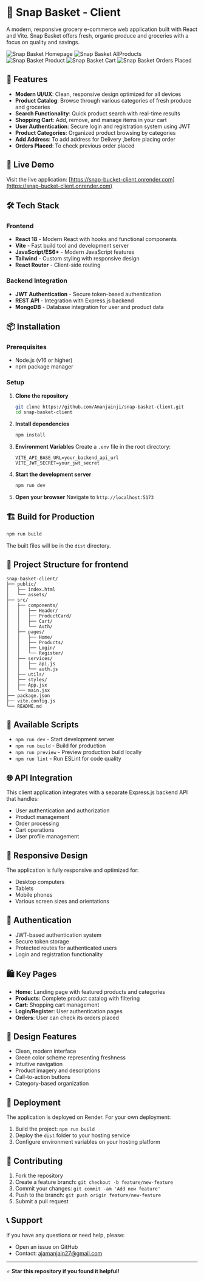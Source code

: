# 🛒 Snap Basket - Client

A modern, responsive grocery e-commerce web application built with React and Vite. Snap Basket offers fresh, organic produce and groceries with a focus on quality and savings.

![Snap Basket Homepage](Screenshots/Banner.png)
![Snap Basket AllProducts](Screenshots/Home.png)
![Snap Basket Product](Screenshots/Product.png)
![Snap Basket Cart](Screenshots/Cart.png)
![Snap Basket Orders Placed](Screenshots/Orders.png)


## 🌟 Features

- **Modern UI/UX**: Clean, responsive design optimized for all devices
- **Product Catalog**: Browse through various categories of fresh produce and groceries
- **Search Functionality**: Quick product search with real-time results
- **Shopping Cart**: Add, remove, and manage items in your cart
- **User Authentication**: Secure login and registration system using JWT
- **Product Categories**: Organized product browsing by categories
- **Add Address**: To add address for Delivery ,before placing order
- **Orders Placed**: To check previous order placed

## 🚀 Live Demo

Visit the live application: [https://snap-bucket-client.onrender.com](https://snap-bucket-client.onrender.com)

## 🛠️ Tech Stack

### Frontend
- **React 18** - Modern React with hooks and functional components
- **Vite** - Fast build tool and development server
- **JavaScript/ES6+** - Modern JavaScript features
- **Tailwind** - Custom styling with responsive design
- **React Router** - Client-side routing

### Backend Integration
- **JWT Authentication** - Secure token-based authentication
- **REST API** - Integration with Express.js backend
- **MongoDB** - Database integration for user and product data

## 📦 Installation

### Prerequisites
- Node.js (v16 or higher)
- npm package manager

### Setup

1. **Clone the repository**
   ```bash
   git clone https://github.com/Amanjainji/snap-basket-client.git
   cd snap-basket-client
   ```

2. **Install dependencies**
   ```bash
   npm install
   ```

3. **Environment Variables**
   Create a `.env` file in the root directory:
   ```env
   VITE_API_BASE_URL=your_backend_api_url
   VITE_JWT_SECRET=your_jwt_secret
   ```

4. **Start the development server**
   ```bash
   npm run dev
   ```

5. **Open your browser**
   Navigate to `http://localhost:5173`

## 🏗️ Build for Production

```bash
npm run build
```

The built files will be in the `dist` directory.

## 📁 Project Structure for frontend

```
snap-basket-client/
├── public/
│   ├── index.html
│   └── assets/
├── src/
│   ├── components/
│   │   ├── Header/
│   │   ├── ProductCard/
│   │   ├── Cart/
│   │   └── Auth/
│   ├── pages/
│   │   ├── Home/
│   │   ├── Products/
│   │   ├── Login/
│   │   └── Register/
│   ├── services/
│   │   ├── api.js
│   │   └── auth.js
│   ├── utils/
│   ├── styles/
│   ├── App.jsx
│   └── main.jsx
├── package.json
├── vite.config.js
└── README.md
```

## 🔧 Available Scripts

- `npm run dev` - Start development server
- `npm run build` - Build for production
- `npm run preview` - Preview production build locally
- `npm run lint` - Run ESLint for code quality

## 🌐 API Integration

This client application integrates with a separate Express.js backend API that handles:

- User authentication and authorization
- Product management
- Order processing
- Cart operations
- User profile management

## 📱 Responsive Design

The application is fully responsive and optimized for:
- Desktop computers
- Tablets
- Mobile phones
- Various screen sizes and orientations

## 🔐 Authentication

- JWT-based authentication system
- Secure token storage
- Protected routes for authenticated users
- Login and registration functionality

## 🛍️ Key Pages

- **Home**: Landing page with featured products and categories
- **Products**: Complete product catalog with filtering
- **Cart**: Shopping cart management
- **Login/Register**: User authentication pages
- **Orders**: User can check its orders placed

## 🎨 Design Features

- Clean, modern interface
- Green color scheme representing freshness
- Intuitive navigation
- Product imagery and descriptions
- Call-to-action buttons
- Category-based organization

## 🚀 Deployment

The application is deployed on Render. For your own deployment:

1. Build the project: `npm run build`
2. Deploy the `dist` folder to your hosting service
3. Configure environment variables on your hosting platform

## 🤝 Contributing

1. Fork the repository
2. Create a feature branch: `git checkout -b feature/new-feature`
3. Commit your changes: `git commit -am 'Add new feature'`
4. Push to the branch: `git push origin feature/new-feature`
5. Submit a pull request

## 📞 Support

If you have any questions or need help, please:
- Open an issue on GitHub
- Contact: ajamanjain27@gmail.com

---

⭐ **Star this repository if you found it helpful!**
```


